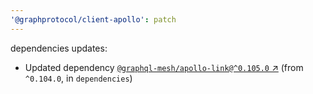 ```yaml
---
'@graphprotocol/client-apollo': patch
---
```

dependencies updates:
  - Updated dependency [`@graphql-mesh/apollo-link@^0.105.0` ↗︎](https://www.npmjs.com/package/@graphql-mesh/apollo-link/v/0.105.0) (from `^0.104.0`, in `dependencies`)
